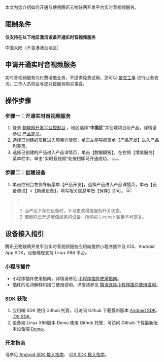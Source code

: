 
本文为您介绍如何开通与使用腾讯云物联网开发平台实时音视频服务。

## 限制条件

**仅支持在以下地区激活设备开通实时音视频服务**

中国大陆（不含港澳台地区）

## 申请开通实时音视频服务

实时音视频服务为付费增值业务，不提供免费试用，您可以 [提交工单](https://cloud.tencent.com/apply/p/unl6kb95a8t) 进行业务咨询，工作人员将会与您对接服务购买事宜。

## 操作步骤

### 步骤一：开通实时音视频服务
1. 登录 [物联网开发平台控制台](https://console.cloud.tencent.com/iotexplorer) ，地区选择“**中国区**”并创建项目及产品，详情请参见 [产品定义](https://cloud.tencent.com/document/product/1081/34739)。
2. 选择已创建的项目进入项目详情页，单击左侧导航菜单【产品开发】进入产品列表页。
3. 选择已创建的产品进入产品详情页，单击【数据模板】，在右侧【增值服务】菜单栏中，单击“实时音视频”处按钮即可开通成功。
<img src="https://main.qcloudimg.com/raw/d7cd5b3611631fd8fff573a852d3f5c0.png" alt="img" style="zoom: 50%;" /><img>
	 

   

### 步骤二：创建设备

1. 单击控制台左侧导航菜单【产品开发】，选择产品进入产品详情页，单击【设备调试】>【新建设备】，填写相关信息单击【保存】即可。
![](https://main.qcloudimg.com/raw/eff421a63ba168315ca200233ca3c020.jpg)
>!
>1. 当产品下存在设备时，不可更改增值服务开关状态。
>2. 若删除已开通增值服务的设备，所购买 License 数量不可恢复。
>
   


## 设备接入指引

腾讯云物联网开发平台实时音视频服务应用端提供小程序插件及 IOS、Android App SDK，设备端现支持 Linux X86 平台。

### 小程序插件

- 小程序插件使用指南，详情请参见 [小程序插件使用指南](https://cloud.tencent.com/document/product/1081/43418)。
- 插件的名词解释和接口使用说明，详情请参见 [腾讯连连小程序插件使用说明](https://mp.weixin.qq.com/wxopen/plugindevdoc?appid=wxb711dd9e4296e7f6&token=1082042176&lang=zh_CN)。

### SDK 获取

1. 应用端 SDK 使用 Github 托管，可访问 Github 下载最新版本 [Android SDK](https://github.com/tencentyun/iot-link-android)、 [iOS SDK](https://github.com/tencentyun/iot-link-ios)。
2. 设备端  Linux X86版本 Demo 使用 Github 托管，可访问 Github 下载最新版本设备端 [ Demo](https://github.com/tencentyun/qcloud-iot-trtc-demo.git)。

### 开发指南

请参见 [Android SDK 接入指南](https://github.com/tencentyun/iot-link-android/blob/master/doc/%E7%AC%AC%E4%B8%89%E6%96%B9%E6%9C%8D%E5%8A%A1%E6%8E%A5%E5%85%A5/%E5%AE%9E%E6%97%B6%E9%9F%B3%E8%A7%86%E9%A2%91%E6%8E%A5%E5%85%A5%E6%8C%87%E5%8D%97.md)、 [iOS SDK 接入指南](https://github.com/tencentyun/iot-link-ios/blob/master/doc/%E7%AC%AC%E4%B8%89%E6%96%B9%E6%9C%8D%E5%8A%A1%E6%8E%A5%E5%85%A5/%E5%AE%9E%E6%97%B6%E9%9F%B3%E8%A7%86%E9%A2%91%E6%8E%A5%E5%85%A5%E6%8C%87%E5%8D%97.md)。

